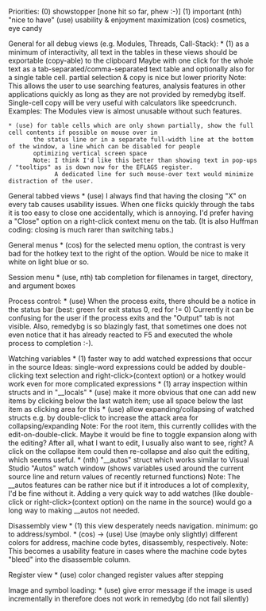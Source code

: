Priorities:
    (0) showstopper [none hit so far, phew :-)]
    (1) important
    (nth) "nice to have"
    (use) usability & enjoyment maximization
    (cos) cosmetics, eye candy

General for all debug views (e.g. Modules, Threads, Call-Stack):
    * (1) as a minimum of interactivity, all text in the tables in these views should be exportable (copy-able) to the clipboard
            Maybe with one click for the whole text as a tab-separated/comma-separated text table and optionally also for a single table cell.
            partial selection & copy is nice but lower priority
            Note: This allows the user to use searching features, analysis features in other applications quickly as long
                  as they are not provided by remedybg itself. Single-cell copy will be very useful with calculators like speedcrunch.
            Examples: The Modules view is almost unusable without such features.

    * (use) for table cells which are only shown partially, show the full cell contents if possible on mouse over in
           the status line or in a separate full-width line at the bottom of the window, a line which can be disabled for people
           optimizing vertical screen space
           Note: I think I'd like this better than showing text in pop-ups / "tooltips" as is down now for the EFLAGS register.
                 A dedicated line for such mouse-over text would minimize distraction of the user.

General tabbed views
     * (use) I always find that having the closing "X" on every tab causes usability issues. When one flicks quickly
       through the tabs it is too easy to close one accidentally, which is annoying. I'd prefer having a "Close"
       option on a right-click context menu on the tab. (It is also Huffman coding: closing is much rarer than switching tabs.)

General menus
    * (cos) for the selected menu option, the contrast is very bad for the hotkey text to the right of the option.
        Would be nice to make it white on light blue or so.

Session menu
    * (use, nth) tab completion for filenames in target, directory, and argument boxes

Process control:
    * (use) When the process exits, there should be a notice in the status bar (best: green for exit status 0, red for != 0)
               Currently it can be confusing for the user if the process exits and the "Output" tab is not visible.
               Also, remedybg is so blazingly fast, that sometimes one does not even notice that it has already reacted to F5
               and executed the whole process to completion :-).

Watching variables
    * (1) faster way to add watched expressions that occur in the source
          Ideas: single-word expressions could be added by double-clicking
                 text selection and right-click>(context option) or a hotkey would work even for more complicated expressions
    * (1) array inspection within structs and in "__locals"
    * (use) make it more obvious that one can add new items by clicking below the last watch item; use all space below the last item as clicking area for this
    * (use) allow expanding/collapsing of watched structs e.g. by double-click to increase the attack area for collapsing/expanding
         Note: For the root item, this currently collides with the edit-on-double-click. Maybe it would be fine
               to toggle expansion along with the editing? After all, what I want to edit, I usually also want to see, right?
               A click on the collapse item could then re-collapse and also quit the editing, which seems useful.
    * (nth) "__autos" struct which works similar to Visual Studio "Autos" watch window (shows variables used around the current source line and return values of recently returned functions)
         Note: The __autos features can be rather nice but if it introduces a lot of complexity, I'd be fine without it.
               Adding a very quick way to add watches (like double-click or right-click>(context option) on the name in the source) would go
               a long way to making __autos not needed.

Disassembly view
    * (1) this view desperately needs navigation. minimum: go to address/symbol.
    * (cos) -> (use) Use (maybe only slightly) different colors for address, machine code bytes, disassembly, respectively.
             Note: This becomes a usability feature in cases where the machine code bytes "bleed" into the disassemble column.

Register view
    * (use) color changed register values after stepping

Image and symbol loading:
    * (use) give error message if the image is used incrementally in therefore does not work in remedybg (do not fail silently)
